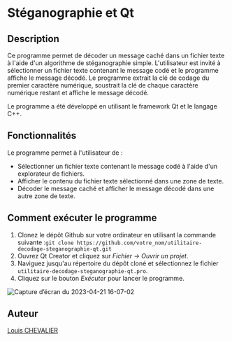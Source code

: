 # Stéganographie et Qt

## Description

Ce programme permet de décoder un message caché dans un fichier texte à l'aide d'un algorithme de stéganographie simple.
L'utilisateur est invité à sélectionner un fichier texte contenant le message codé et le programme affiche le message décodé.
Le programme extrait la clé de codage du premier caractère numérique, soustrait la clé de chaque caractère numérique restant et affiche le message décodé.

Le programme a été développé en utilisant le framework Qt et le langage C++. 

## Fonctionnalités

Le programme permet à l'utilisateur de :
- Sélectionner un fichier texte contenant le message codé à l'aide d'un explorateur de fichiers.
- Afficher le contenu du fichier texte sélectionné dans une zone de texte.
- Décoder le message caché et afficher le message décodé dans une autre zone de texte.

## Comment exécuter le programme

1. Clonez le dépôt Github sur votre ordinateur en utilisant la commande suivante :`git clone https://github.com/votre_nom/utilitaire-decodage-steganographie-qt.git`
2. Ouvrez Qt Creator et cliquez sur *Fichier -> Ouvrir un projet*.
3. Naviguez jusqu'au répertoire du dépôt cloné et sélectionnez le fichier `utilitaire-decodage-steganographie-qt.pro`.
4. Cliquez sur le bouton *Exécuter* pour lancer le programme.


![Capture d’écran du 2023-04-21 16-07-02](https://user-images.githubusercontent.com/44653107/233657040-43eab448-e032-4027-a1c3-13fac35b9360.png)

## Auteur

[Louis CHEVALIER](https://github.com/ChevalierLouis)
